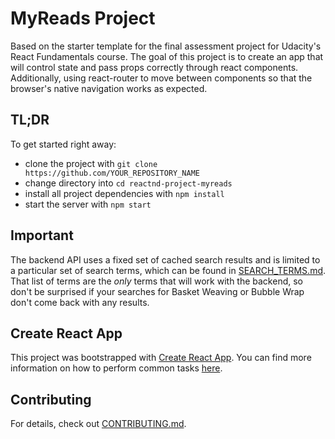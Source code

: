 # MyReads Project

Based on the starter template for the final assessment project for Udacity's React Fundamentals course. The goal of this project is to create an app that will control state and pass props correctly through react components.  Additionally, using react-router to move between components so that the browser's native navigation works as expected.

## TL;DR

To get started right away:

* clone the project with `git clone https://github.com/YOUR_REPOSITORY_NAME`
* change directory into `cd reactnd-project-myreads`
* install all project dependencies with `npm install`
* start the server with `npm start` 

## Important
The backend API uses a fixed set of cached search results and is limited to a particular set of search terms, which can be found in [SEARCH_TERMS.md](SEARCH_TERMS.md). That list of terms are the _only_ terms that will work with the backend, so don't be surprised if your searches for Basket Weaving or Bubble Wrap don't come back with any results.

## Create React App

This project was bootstrapped with [Create React App](https://github.com/facebookincubator/create-react-app). You can find more information on how to perform common tasks [here](https://github.com/facebookincubator/create-react-app/blob/master/packages/react-scripts/template/README.md).

## Contributing

For details, check out [CONTRIBUTING.md](CONTRIBUTING.md).
